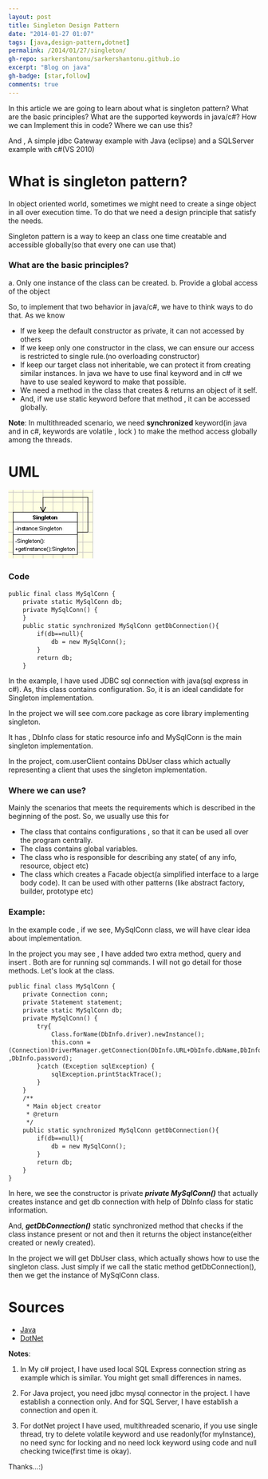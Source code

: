 ```yaml
---
layout: post
title: Singleton Design Pattern
date: "2014-01-27 01:07"
tags: [java,design-pattern,dotnet]
permalink: /2014/01/27/singleton/
gh-repo: sarkershantonu/sarkershantonu.github.io
excerpt: "Blog on java"
gh-badge: [star,follow]
comments: true
---
```

In this article we are going to learn about what is singleton pattern? What are the basic principles? What are the supported keywords  in java/c#? How we can Implement this in code? Where we can use this? 

And , A simple jdbc Gateway example with Java (eclipse) and a SQLServer example with c#(VS 2010)

# What is singleton pattern?
In object oriented world, sometimes we might need to create a singe object in all over execution time. To do that we need a design principle that satisfy the needs. 

Singleton pattern is a way to keep an class one time creatable and accessible globally(so that every one can use that) 

### What are the basic principles? 
a. Only one instance of the class can be created.
b. Provide a global access of the object

So, to implement that two behavior in java/c#, we have to think ways to do that. As we know
- If we keep the default constructor as private, it can not accessed by others
- If we keep only one constructor in the class, we can ensure our access is restricted to single rule.(no overloading constructor)
- If keep our target class not inheritable, we can protect it from creating similar instances. In java we have to use final keyword and in c# we have to use sealed keyword to make that possible.
- We need a method in the class that creates & returns an object of it self. 
- And, if we use static keyword before that method , it can be accessed globally. 

**Note**: In multithreaded scenario, we need **synchronized** keyword(in java and in c#, keywords are volatile , lock ) to make the method access globally among the threads. 

# UML

![single-tone](/images/Patterns/singleTone.jpg)

### Code

```
public final class MySqlConn {
    private static MySqlConn db;
    private MySqlConn() {    
    }   
    public static synchronized MySqlConn getDbConnection(){
        if(db==null){
            db = new MySqlConn();
        }
        return db;
    }
```

In the example, I have used JDBC sql connection with java(sql express in c#). As, this class contains configuration. So, it is an ideal candidate for Singleton implementation. 

In the project we will see com.core package as core library implementing singleton. 

It has , DbInfo class for static resource info and MySqlConn is the main singleton implementation. 

In the project, com.userClient contains DbUser class which actually representing a client that uses the singleton implementation. 

### Where we can use? 
Mainly the scenarios that meets the requirements which is described in the beginning of the post. So, we usually use this for
- The class that contains configurations , so that it can be used all over the program centrally.
- The class contains global variables. 
- The class who is responsible for describing any state( of any info, resource, object etc)
- The class which creates a Facade object(a simplified interface to a large body code).
It can be used with other patterns (like abstract factory, builder, prototype etc) 

### Example: 

In the example code , if we see, MySqlConn class, we will have clear idea about implementation. 

In the project you may see , I have added two extra method, query and insert . Both are for running sql commands. I will not go detail for those methods. Let's look at the class.

```
public final class MySqlConn {
    private Connection conn;
    private Statement statement; 
    private static MySqlConn db;
    private MySqlConn() {
        try{
            Class.forName(DbInfo.driver).newInstance();
            this.conn = (Connection)DriverManager.getConnection(DbInfo.URL+DbInfo.dbName,DbInfo.userName ,DbInfo.password);         
        }catch (Exception sqlException) {
            sqlException.printStackTrace();
        }    
    }
    /**
     * Main object creator
     * @return
     */
    public static synchronized MySqlConn getDbConnection(){
        if(db==null){
            db = new MySqlConn();
        }
        return db;
    }
}
```

In here, we see the constructor is private ***private MySqlConn()*** that actually creates instance and get db connection with help of DbInfo class for static information. 

And, ***getDbConnection()*** static synchronized method that checks if the class instance present or not and then it returns the object instance(either created or newly created). 

In the project we will get DbUser class, which actually shows how to use the singleton class. Just simply if we call the static method getDbConnection(), then we get the instance of MySqlConn class. 

# Sources
- [Java](https://github.com/sarkershantonu/java-novice-to-advance/tree/master/DesignPatterns/SingleTone)
- [DotNet](https://github.com/sarkershantonu/blog-projects/tree/master/DesignPatternsDotNet/SingleTone)

**Notes**:
1. In My c# project, I have used local SQL Express connection string as example which is similar. You might get small differences in names.

2. For Java project, you need jdbc mysql connector in the project. I have establish a connection only. And for SQL Server, I have establish a connection and open it.  

3. For dotNet project I have used, multithreaded scenario, if you use single thread, try to delete volatile keyword and use readonly(for myInstance), no need sync for locking and no need lock keyword using code and null checking twice(first time is okay).  

Thanks...:)
